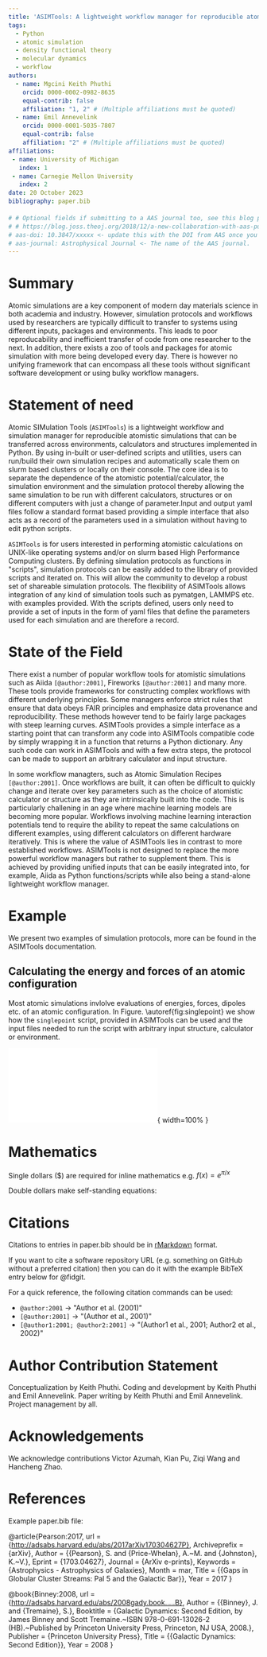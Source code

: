 ```yaml
---
title: 'ASIMTools: A lightweight workflow manager for reproducible atomic simulations'
tags:
  - Python
  - atomic simulation
  - density functional theory
  - molecular dynamics
  - workflow
authors:
  - name: Mgcini Keith Phuthi
    orcid: 0000-0002-0982-8635
    equal-contrib: false
    affiliation: "1, 2" # (Multiple affiliations must be quoted)
  - name: Emil Annevelink
    orcid: 0000-0001-5035-7807
    equal-contrib: false
    affiliation: "2" # (Multiple affiliations must be quoted)
affiliations:
 - name: University of Michigan
   index: 1
 - name: Carnegie Mellon University
   index: 2
date: 20 October 2023
bibliography: paper.bib

# # Optional fields if submitting to a AAS journal too, see this blog post:
# # https://blog.joss.theoj.org/2018/12/a-new-collaboration-with-aas-publishing
# aas-doi: 10.3847/xxxxx <- update this with the DOI from AAS once you know it.
# aas-journal: Astrophysical Journal <- The name of the AAS journal.
---
```


# Summary

Atomic simulations are a key component of modern day materials science in both academia and industry. However, simulation protocols and workflows used by researchers are typically difficult to transfer to systems using different inputs, packages and environments. This leads to poor reproducability and inefficient transfer of code from one researcher to the next. In addition, there exists a zoo of tools and packages for atomic simulation with more being developed every day. There is however no unifying framework that can encompass all these tools without significant software development or using bulky workflow managers.

# Statement of need

Atomic SIMulation Tools (`ASIMTools`) is a lightweight workflow and simulation manager for reproducible atomistic simulations that can be transferred across environments, calculators and structures implemented in Python. By using in-built or user-defined scripts and utilities, users can run/build their own simulation recipes and automatically scale them on slurm based clusters or locally on their console. The core idea is to separate the dependence of the atomistic potential/calculator, the simulation environment and the simulation protocol thereby allowing the same simulation to be run with different calculators, structures or on different computers with just a change of parameter.Input and output yaml files follow a standard format based providing a simple interface that also acts as a record of the parameters used in a simulation without having to edit python scripts.

`ASIMTools` is for users interested in performing atomistic calculations on
UNIX-like operating systems and/or on slurm based High Performance Computing
clusters. By defining simulation protocols as functions in "scripts",
simulation protocols can be easily added to the library of provided scripts and
iterated on. This will allow the community to develop a robust set of shareable
simulation protocols. The flexibility of ASIMTools allows integration of any
kind of simulation tools such as pymatgen, LAMMPS etc. with examples provided.
With the scripts defined, users only need to provide a set of inputs in the form of yaml files that define the parameters used for each simulation and are therefore a record. 

# State of the Field
There exist a number of popular workflow tools for atomistic simulations such as Aiida `[@author:2001]`, Fireworks `[@author:2001]` and many more. These tools provide frameworks for constructing complex workflows with different underlying principles. Some managers enforce strict rules that ensure that data obeys FAIR principles and emphasize data provenance and reproducibility. These methods however tend to be fairly large packages with steep learning curves. ASIMTools provides a simple interface as a starting point that can transform any code into ASIMTools compatible code by simply wrapping it in a function that returns a Python dictionary. Any such code can work in ASIMTools and with a few extra steps, the protocol can be made to support an arbitrary calculator and input structure.

In some workflow managters, such as Atomic Simulation Recipes `[@author:2001]`. Once workflows are built, it can often be difficult to quickly change and iterate over key parameters such as the choice of atomistic calculator or structure as they are intrinsically built into the code. This is particularly challening in an age where machine learning models are becoming more popular. Workflows involving machine learning interaction potentials tend to require the ability to repeat the same calculations on different examples, using different calculators on different hardware iteratively. This is where the value of ASIMTools lies in contrast to more established workflows. ASIMTools is not designed to replace the more powerful workflow managers but rather to supplement them. This is achieved by providing unified inputs that can be easily integrated into, for example, Aiida as Python functions/scripts while also being a stand-alone lightweight workflow manager.

# Example
We present two examples of simulation protocols, more can be found in the
ASIMTools documentation.

## Calculating the energy and forces of an atomic configuration
Most atomic simulations invlolve evaluations of energies, forces, dipoles etc. of an atomic configuration. In Figure. \autoref{fig:singlepoint} we show how the `singlepoint` script, provided in 
ASIMTools can be used and the input files needed to run the script with arbitrary input structure, calculator or environment.

![Schematic showing the connection between the modular input yaml files. The sim_input.yaml is the main imput file which specifies the environment, calculator (if used) and script to be run.\label{fig:singlepoint}](figures/singlepoint.pdf){ width=100% }

# Mathematics

Single dollars ($) are required for inline mathematics e.g. $f(x) = e^{\pi/x}$

Double dollars make self-standing equations:

# Citations

Citations to entries in paper.bib should be in
[rMarkdown](http://rmarkdown.rstudio.com/authoring_bibliographies_and_citations.html)
format.

If you want to cite a software repository URL (e.g. something on GitHub without a preferred
citation) then you can do it with the example BibTeX entry below for @fidgit.

For a quick reference, the following citation commands can be used:
- `@author:2001`  ->  "Author et al. (2001)"
- `[@author:2001]` -> "(Author et al., 2001)"
- `[@author1:2001; @author2:2001]` -> "(Author1 et al., 2001; Author2 et al., 2002)"

# Author Contribution Statement

Conceptualization by Keith Phuthi. Coding and development by Keith Phuthi and Emil Annevelink. Paper writing by Keith Phuthi and Emil Annevelink. Project management by all.
<!-- # Figures

Figures can be included like this:
![Schematic showing the connection between the modular input yaml files. The sim_input.yaml is the main imput file which specifies the environment, calculator (if used) and script to be run.\label{fig:singlepoint}](figures/singlepoint.pdf){ width=100% }
and referenced from text using \autoref{fig:example}. -->

# Acknowledgements

We acknowledge contributions Victor Azumah, Kian Pu, Ziqi Wang and Hancheng Zhao.

# References
Example paper.bib file:

@article{Pearson:2017,
  	url = {http://adsabs.harvard.edu/abs/2017arXiv170304627P},
  	Archiveprefix = {arXiv},
  	Author = {{Pearson}, S. and {Price-Whelan}, A.~M. and {Johnston}, K.~V.},
  	Eprint = {1703.04627},
  	Journal = {ArXiv e-prints},
  	Keywords = {Astrophysics - Astrophysics of Galaxies},
  	Month = mar,
  	Title = {{Gaps in Globular Cluster Streams: Pal 5 and the Galactic Bar}},
  	Year = 2017
}

@book{Binney:2008,
  	url = {http://adsabs.harvard.edu/abs/2008gady.book.....B},
  	Author = {{Binney}, J. and {Tremaine}, S.},
  	Booktitle = {Galactic Dynamics: Second Edition, by James Binney and Scott Tremaine.~ISBN 978-0-691-13026-2 (HB).~Published by Princeton University Press, Princeton, NJ USA, 2008.},
  	Publisher = {Princeton University Press},
  	Title = {{Galactic Dynamics: Second Edition}},
  	Year = 2008
}

